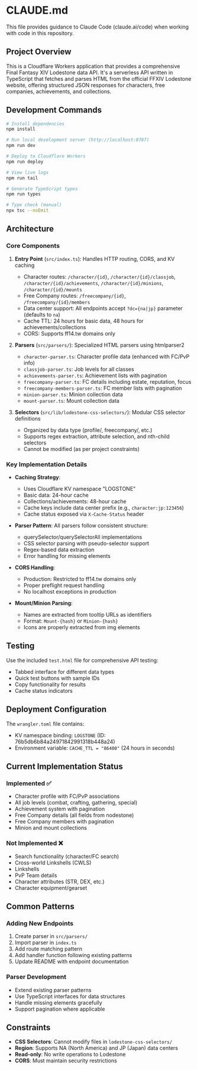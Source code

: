 # CLAUDE.md

This file provides guidance to Claude Code (claude.ai/code) when working with code in this repository.

## Project Overview

This is a Cloudflare Workers application that provides a comprehensive Final Fantasy XIV Lodestone data API. It's a serverless API written in TypeScript that fetches and parses HTML from the official FFXIV Lodestone website, offering structured JSON responses for characters, free companies, achievements, and collections.

## Development Commands

```bash
# Install dependencies
npm install

# Run local development server (http://localhost:8787)
npm run dev

# Deploy to Cloudflare Workers
npm run deploy

# View live logs
npm run tail

# Generate TypeScript types
npm run types

# Type check (manual)
npx tsc --noEmit
```

## Architecture

### Core Components

1. **Entry Point** (`src/index.ts`): Handles HTTP routing, CORS, and KV caching
   - Character routes: `/character/{id}`, `/character/{id}/classjob`, `/character/{id}/achievements`, `/character/{id}/minions`, `/character/{id}/mounts`
   - Free Company routes: `/freecompany/{id}`, `/freecompany/{id}/members`
   - Data center support: All endpoints accept `?dc={na|jp}` parameter (defaults to `na`)
   - Cache TTL: 24 hours for basic data, 48 hours for achievements/collections
   - CORS: Supports ff14.tw domains only

2. **Parsers** (`src/parsers/`): Specialized HTML parsers using htmlparser2
   - `character-parser.ts`: Character profile data (enhanced with FC/PvP info)
   - `classjob-parser.ts`: Job levels for all classes
   - `achievements-parser.ts`: Achievement lists with pagination
   - `freecompany-parser.ts`: FC details including estate, reputation, focus
   - `freecompany-members-parser.ts`: FC member lists with pagination
   - `minion-parser.ts`: Minion collection data
   - `mount-parser.ts`: Mount collection data

3. **Selectors** (`src/lib/lodestone-css-selectors/`): Modular CSS selector definitions
   - Organized by data type (profile/, freecompany/, etc.)
   - Supports regex extraction, attribute selection, and nth-child selectors
   - Cannot be modified (as per project constraints)

### Key Implementation Details

- **Caching Strategy**: 
  - Uses Cloudflare KV namespace "LOGSTONE"
  - Basic data: 24-hour cache
  - Collections/achievements: 48-hour cache
  - Cache keys include data center prefix (e.g., `character:jp:123456`)
  - Cache status exposed via `X-Cache-Status` header

- **Parser Pattern**: All parsers follow consistent structure:
  - querySelector/querySelectorAll implementations
  - CSS selector parsing with pseudo-selector support
  - Regex-based data extraction
  - Error handling for missing elements

- **CORS Handling**: 
  - Production: Restricted to ff14.tw domains only
  - Proper preflight request handling
  - No localhost exceptions in production

- **Mount/Minion Parsing**:
  - Names are extracted from tooltip URLs as identifiers
  - Format: `Mount-{hash}` or `Minion-{hash}`
  - Icons are properly extracted from img elements

## Testing

Use the included `test.html` file for comprehensive API testing:
- Tabbed interface for different data types
- Quick test buttons with sample IDs
- Copy functionality for results
- Cache status indicators

## Deployment Configuration

The `wrangler.toml` file contains:
- KV namespace binding: `LOGSTONE` (ID: 76b5db6b84a24971842991318b448a24)
- Environment variable: `CACHE_TTL = "86400"` (24 hours in seconds)

## Current Implementation Status

### Implemented ✅
- Character profile with FC/PvP associations
- All job levels (combat, crafting, gathering, special)
- Achievement system with pagination
- Free Company details (all fields from nodestone)
- Free Company members with pagination
- Minion and mount collections

### Not Implemented ❌
- Search functionality (character/FC search)
- Cross-world Linkshells (CWLS)
- Linkshells
- PvP Team details
- Character attributes (STR, DEX, etc.)
- Character equipment/gearset

## Common Patterns

### Adding New Endpoints
1. Create parser in `src/parsers/`
2. Import parser in `index.ts`
3. Add route matching pattern
4. Add handler function following existing patterns
5. Update README with endpoint documentation

### Parser Development
- Extend existing parser patterns
- Use TypeScript interfaces for data structures
- Handle missing elements gracefully
- Support pagination where applicable

## Constraints

- **CSS Selectors**: Cannot modify files in `lodestone-css-selectors/`
- **Region**: Supports NA (North America) and JP (Japan) data centers
- **Read-only**: No write operations to Lodestone
- **CORS**: Must maintain security restrictions